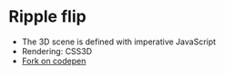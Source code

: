 # Ripple flip

<div id="example"></div>
<script type="application/javascript">
  new Vue({
    el: '#example',
    template: '<live-code :template="code" mode="html>iframe" :debounce="200" />',
    data: {
      code:
`
<script src="${location.origin+location.pathname}/global.js"><\/script>
<script src="${location.origin+location.pathname}/node_modules/tinycolor2/tinycolor.js"><\/script>
<script src="${location.origin+location.pathname}/node_modules/tween.js/src/Tween.js"><\/script>

<style>
  html, body {
    width: 100%; height: 100%; padding:0; margin: 0;
  }
</style>

<body>

<script>
  infamous.useDefaultNames()

  const {Motor, Scene, Node} = infamous
  const {Tween, Easing} = TWEEN
  const color = tinycolor

  const sleep = duration => new Promise(r => setTimeout(r, duration))

  const rippleFlipOptions = {
    amountToRotate: 180,
    rotationDuration: 1600,
    rotationCurve: Easing.Exponential.Out,

    amountToDisplace: 200,
    displaceDuration: 1600,
    displaceCurve: Easing.Exponential.Out,

    amountToOpacify: 1,
    opacifyDuration: 2400,
    opacifyCurve: Easing.Exponential.Out,

    rippleDuration: 1000,
    rippleCurve: Easing.Linear.None,
    // rippleCurve: Easing.Exponential.In,
    // rippleCurve: Easing.Quadratic.In,

    rotation: true,
    displacement: true,
    opacification: true,
  }

  async function rippleFlip(options) {
    const mainColor = color('#7ac5de')

    document.body.style.background = mainColor

    const scene = new Scene
    scene.mount('body')

    const gridSizeX = 13
    const gridSizeY = 13
    const gridCellSize = 200

    const grid = new Node({
      size: [gridSizeX*gridCellSize, gridSizeY*gridCellSize],
      align: [0.5, 0.5],
      mountPoint: [0.5, 0.5],
      rotation: [-30],
      position: {z: -600},
    })

    scene.add(grid)

    await grid.mountPromise
    await sleep(500)

    console.log('grid size', grid.calculatedSize)

    options = Object.assign({}, options, {
      // ripple center
      cx: grid.calculatedSize.x / 2,
      cy: grid.calculatedSize.y / 2,
      rippleDistance: grid.calculatedSize.x / 2,
    })

    // make a grid of rectangles
    for (let i=0; i<gridSizeX; i++) {
      for (let j=0; j<gridSizeY; j++) {
        const node = new Node({
          size: [gridCellSize, gridCellSize],
          position: [i*gridCellSize, j*gridCellSize],
          opacity: 0,
        })

        node.opacity = 0

        node.style.background = ''+mainColor.clone().darken(10)
        node.style.border = '1px solid ' + mainColor.clone().darken(35)

        grid.add(node)
      }
    }

    await sleep(500)

    while (true) {
      await ripple(grid, options)
      await sleep(1000)
    }
  }

  function ripple(grid, {
      cx, cy,
      amountToRotate, rotationDuration, rotationCurve,
      amountToDisplace, displaceDuration, displaceCurve,
      amountToOpacify, opacifyDuration, opacifyCurve,
      rippleDistance, rippleDuration, rippleCurve,
      rotation, displacement, opacification,
  }) {
      let resolve = null
      const promise = new Promise(r => resolve = r)

      let radiusTweenComplete = false
      const radius = {value:0}
      const radiusTween = new Tween(radius)
          .to({value:rippleDistance}, rippleDuration)
          .easing(rippleCurve)
          .onComplete(() => radiusTweenComplete = true)
          .start()

      Motor.addRenderTask(time => {
          radiusTween.update(time)

          for (let i = 0, l=grid.children.length; i<l; i+=1) {
              const node = grid.children[i]

              if (node.animating) continue

              if (!node.distanceFromCircle) {
                  const dx = cx - (node.position.x + 50)
                  const dy = cy - (node.position.y + 50)
                  const distanceToCircleCenter = Math.sqrt(dx**2 + dy**2)
                  node.initialDistanceFromCircle = distanceToCircleCenter - radius.value
                  node.distanceFromCircle = node.initialDistanceFromCircle
              }
              else {
                  node.distanceFromCircle = node.initialDistanceFromCircle - radius.value
              }

              if (node.distanceFromCircle <= 0) {
                  node.animating = true

                  if (rotation) rotateNode(node, amountToRotate, rotationDuration, rotationCurve)
                  if (displacement) displaceNode(node, amountToDisplace, displaceDuration, displaceCurve)
                  if (opacification) opacifyNode(node, amountToOpacify, opacifyDuration, opacifyCurve)
              }
          }

          if (radiusTweenComplete) {
              const children = grid.children
              for (let i = 0, l=children.length; i<l; i+=1) {
                  children[i].animating = false
              }
              resolve()
              return false
          }
      })

      return promise
  }

  function rotateNode(node, finalValue, duration, curve) {
      let resolve = null
      const promise = new Promise(r => resolve = r)

      let tweenDone = false

      const rotationTween = new Tween(node.rotation)
          .to({y:'+180'}, duration)
          .easing(curve)
          .onComplete(() => tweenDone = true)
          .start()

      Motor.addRenderTask(time => {
          rotationTween.update(time)
          if (tweenDone) {
              resolve()
              return false
          }
      })

      return promise
  }

  function displaceNode(node, amount, duration, curve) {
      let resolve = null
      const promise = new Promise(r => resolve = r)

      const displace = {value: 0}
      let tweenDone = false

      const displacementTween = new Tween(displace)
          .to({value: Math.PI}, duration)
          .easing(curve)
          .onComplete(() => tweenDone = true)
          .start()

      Motor.addRenderTask(time => {
          displacementTween.update(time)

          node.position.z = amount * Math.sin(displace.value)

          if (tweenDone) {
              resolve()
              return false
          }
      })

      return promise
  }

  function opacifyNode(node, amount, duration, curve) {
      let resolve = null
      const promise = new Promise(r => resolve = r)

      const opacify = {value: 0}
      let tweenDone = false

      const opacifyTween = new Tween(opacify)
          .to({value: Math.PI}, duration)
          .easing(curve)
          .onComplete(() => tweenDone = true)
          .start()

      Motor.addRenderTask(time => {
          opacifyTween.update(time)

          node.opacity = amount * Math.sin(opacify.value)

          if (tweenDone) {
              resolve()
              return false
          }
      })

      return promise
  }

  rippleFlip(rippleFlipOptions)
<\/script>

<body>

`
    },
  })
</script>

-   The 3D scene is defined with imperative JavaScript
-   Rendering: CSS3D
-   [Fork on codepen](https://codepen.io/trusktr/pen/bWwdqR)
